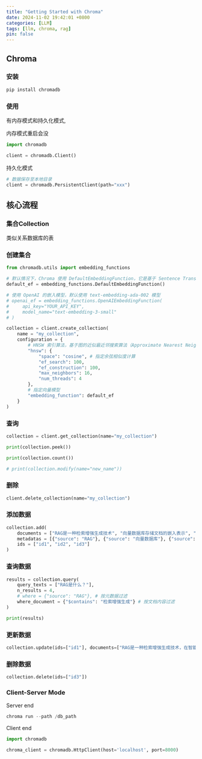 ```yaml
---
title: "Getting Started with Chroma"
date: 2024-11-02 19:42:01 +0800
categories: [LLM]
tags: [llm, chroma, rag]
pin: false
---
```


## Chroma

### 安装

```python
pip install chromadb
```

### 使用

有内存模式和持久化模式,

内存模式重启会没

```python
import chromadb

client = chromadb.Client()
```

持久化模式

```python
# 数据保存至本地目录
client = chromadb.PersistentClient(path="xxx")
```

## 核心流程

### 集合Collection

类似关系数据库的表

### 创建集合

```python
from chromadb.utils import embedding_functions

# 默认情况下，Chroma 使用 DefaultEmbeddingFunction，它是基于 Sentence Transformers 的 MiniLM-L6-v2 模型
default_ef = embedding_functions.DefaultEmbeddingFunction()

# 使用 OpenAI 的嵌入模型，默认使用 text-embedding-ada-002 模型
# openai_ef = embedding_functions.OpenAIEmbeddingFunction(
#     api_key="YOUR_API_KEY",
#     model_name="text-embedding-3-small"
# )

collection = client.create_collection(
    name = "my_collection",
    configuration = {
        # HNSW 索引算法，基于图的近似最近邻搜索算法（Approximate Nearest Neighbor，ANN）
        "hnsw": {
            "space": "cosine", # 指定余弦相似度计算
            "ef_search": 100,
            "ef_construction": 100,
            "max_neighbors": 16,
            "num_threads": 4
        },
        # 指定向量模型
        "embedding_function": default_ef
    }
)
```

### 查询

```python
collection = client.get_collection(name="my_collection")

print(collection.peek())

print(collection.count())

# print(collection.modify(name="new_name"))
```

### 删除

```python
client.delete_collection(name="my_collection")
```

### 添加数据

```python
collection.add(
    documents = ["RAG是一种检索增强生成技术", "向量数据库存储文档的嵌入表示", "在机器学习领域，智能体（Agent）通常指能够感知环境、做出决策并采取行动以实现特定目标的实体"],
    metadatas = [{"source": "RAG"}, {"source": "向量数据库"}, {"source": "Agent"}],
    ids = ["id1", "id2", "id3"]
)

```

### 查询数据

```python
results = collection.query(
    query_texts = ["RAG是什么？"],
    n_results = 4,
    # where = {"source": "RAG"}, # 按元数据过滤
    where_document = {"$contains": "检索增强生成"} # 按文档内容过滤
)

print(results)
```

### 更新数据

```python
collection.update(ids=["id1"], documents=["RAG是一种检索增强生成技术，在智能客服系统中大量使用"])
```

### 删除数据

```python
collection.delete(ids=["id3"])
```

### Client-Server Mode

Server end

```python
chroma run --path /db_path
```

Client end

```python
import chromadb

chroma_client = chromadb.HttpClient(host='localhost', port=8000)
```

